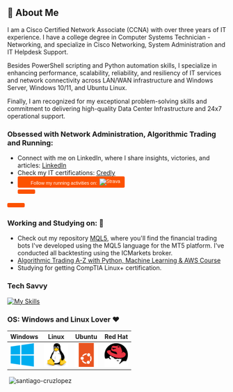 ## 🚀 About Me

I am a Cisco Certified Network Associate (CCNA) with over three years of IT experience. I have a college degree in Computer Systems Technician - Networking, and specialize in Cisco Networking, System Administration and IT Helpdesk Support.

Besides PowerShell scripting and Python automation skills, I specialize in enhancing performance, scalability, reliability, and resiliency of IT services and network connectivity across LAN/WAN infrastructure and Windows Server, Windows 10/11, and Ubuntu Linux.

Finally,  I am recognized for my exceptional problem-solving skills and commitment to delivering high-quality Data Center Infrastructure and 24x7 operational support.

### Obsessed with Network Administration, Algorithmic Trading and Running:
- Connect with me on LinkedIn, where I share insights, victories, and articles: [LinkedIn](https://www.linkedin.com/in/santi-cruz/)
- Check my IT certifications: [Credly](https://www.credly.com/users/santiago.cruzlopez/badges)
- <a style="display:inline-block;background-color:#FC5200;color:#fff;padding:5px 10px 5px 30px;font-size:11px;font-family:Helvetica, Arial, sans-serif;white-space:nowrap;text-decoration:none;background-repeat:no-repeat;background-position:10px center;border-radius:3px;background-image:url('https://badges.strava.com/logo-strava-echelon.png')" href='https://strava.com/athletes/129457637' target="_clean">
  Follow my running activities on:  <img src='https://badges.strava.com/logo-strava.png' alt='Strava' style='margin-left:2px;vertical-align:text-bottom' height=13 width=51 />
</a>

### Working and Studying on: 🚀
- Check out my repository [MQL5](https://github.com/santiago-cruzlopez/AlgoNet-EA-MQL5), where you'll find the financial trading bots I've developed using the MQL5 language for the MT5 platform. I've conducted all backtesting using the ICMarkets broker. 
- [Algorithmic Trading A-Z with Python, Machine Learning & AWS Course](https://www.udemy.com/course/algorithmic-trading-with-python-and-machine-learning/?couponCode=ACCAGE0923)
- Studying for getting CompTIA Linux+ certification.

### Tech Savvy
[![My Skills](https://skillicons.dev/icons?i=arduino,azure,bash,py,c,cpp)](https://skillicons.dev)

### OS: Windows and Linux Lover ❤️

| Windows | Linux | Ubuntu | Red Hat | 
|----------|----------|----------|----------|
| <img src="https://github.com/devicons/devicon/blob/master/icons/windows8/windows8-original.svg" title="Windows" alt="Windows" width="55" height="55"/> | <img src="https://github.com/devicons/devicon/blob/master/icons/linux/linux-original.svg" title="Linux" alt="Linux" width="55" height="55"/> | <img src="https://github.com/devicons/devicon/blob/master/icons/ubuntu/ubuntu-original.svg" title="Ubuntu" alt="Ubuntu" width="55" height="55"/> | <img src="https://github.com/devicons/devicon/blob/master/icons/redhat/redhat-original.svg" title="Red Hat" alt="Linux" width="55" height="55"/> |


<p>&nbsp;<img align="center" src="https://github-readme-stats.vercel.app/api?username=santiago-cruzlopez&show_icons=true&locale=en" alt="santiago-cruzlopez" /></p>

